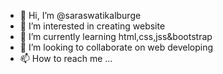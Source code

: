 - 👋 Hi, I’m @saraswatikalburge
- 👀 I’m interested in creating website
- 🌱 I’m currently learning html,css,jss&bootstrap
- 💞️ I’m looking to collaborate on web developing
- 📫 How to reach me ...

<!---
saraswatikalburge/saraswatikalburge is a ✨ special ✨ repository because its `README.md` (this file) appears on your GitHub profile.
You can click the Preview link to take a look at your changes.
--->
